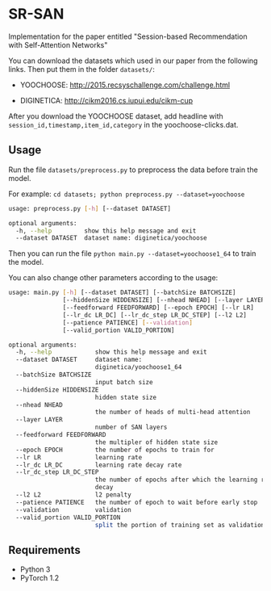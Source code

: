 # SR-SAN
Implementation for the paper entitled "Session-based Recommendation with Self-Attention Networks"

You can download the datasets which used in our paper from the following links. Then put them in the folder `datasets/`:

- YOOCHOOSE: <http://2015.recsyschallenge.com/challenge.html>

- DIGINETICA: <http://cikm2016.cs.iupui.edu/cikm-cup>

After you download the YOOCHOOSE dataset, add headline with `session_id,timestamp,item_id,category` in the yoochoose-clicks.dat. 

## Usage

Run the file  `datasets/preprocess.py` to preprocess the data before train the model.

For example: `cd datasets; python preprocess.py --dataset=yoochoose`

```bash
usage: preprocess.py [-h] [--dataset DATASET]

optional arguments:
  -h, --help         show this help message and exit
  --dataset DATASET  dataset name: diginetica/yoochoose
```

Then you can run the file `python main.py --dataset=yoochoose1_64`  to train the model.

You can also change other parameters according to the usage:

```bash
usage: main.py [-h] [--dataset DATASET] [--batchSize BATCHSIZE]
               [--hiddenSize HIDDENSIZE] [--nhead NHEAD] [--layer LAYER]
               [--feedforward FEEDFORWARD] [--epoch EPOCH] [--lr LR]
               [--lr_dc LR_DC] [--lr_dc_step LR_DC_STEP] [--l2 L2]
               [--patience PATIENCE] [--validation] 
               [--valid_portion VALID_PORTION]

optional arguments:
  -h, --help            show this help message and exit
  --dataset DATASET     dataset name:
                        diginetica/yoochoose1_64
  --batchSize BATCHSIZE
                        input batch size
  --hiddenSize HIDDENSIZE
                        hidden state size
  --nhead NHEAD
                        the number of heads of multi-head attention
  --layer LAYER
                        number of SAN layers 
  --feedforward FEEDFORWARD
                        the multipler of hidden state size
  --epoch EPOCH         the number of epochs to train for
  --lr LR               learning rate
  --lr_dc LR_DC         learning rate decay rate
  --lr_dc_step LR_DC_STEP
                        the number of epochs after which the learning rate
                        decay
  --l2 L2               l2 penalty
  --patience PATIENCE   the number of epoch to wait before early stop
  --validation          validation
  --valid_portion VALID_PORTION
                        split the portion of training set as validation set
```

## Requirements

- Python 3
- PyTorch 1.2
